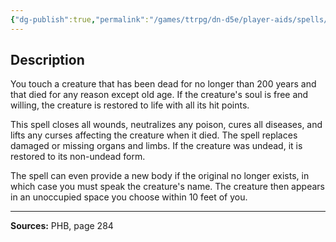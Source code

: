 ```yaml
---
{"dg-publish":true,"permalink":"/games/ttrpg/dn-d5e/player-aids/spells/level-9/true-resurrection/","tags":["ttrpg/dnd/5e","verbal","somatic","material","spell"],"noteIcon":""}
---
```



## Description
You touch a creature that has been dead for no longer than 200 years and that died for any reason except old age.
If the creature's soul is free and willing, the creature is restored to life with all its hit points.

This spell closes all wounds, neutralizes any poison, cures all diseases, and lifts any curses affecting the creature when it died.
The spell replaces damaged or missing organs and limbs.
If the creature was undead, it is restored to its non-undead form.

The spell can even provide a new body if the original no longer exists, in which case you must speak the creature's name.
The creature then appears in an unoccupied space you choose within 10 feet of you.

---

**Sources:** PHB, page 284
